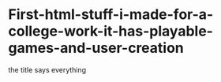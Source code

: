# First-html-stuff-i-made-for-a-college-work-it-has-playable-games-and-user-creation
the title says everything 
